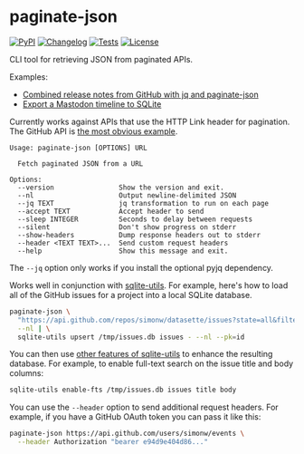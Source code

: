# paginate-json

[![PyPI](https://img.shields.io/pypi/v/paginate-json.svg)](https://pypi.python.org/pypi/paginate-json)
[![Changelog](https://img.shields.io/github/v/release/simonw/paginate-json?include_prereleases&label=changelog)](https://github.com/simonw/paginate-json/releases)
[![Tests](https://github.com/simonw/paginate-json/workflows/Test/badge.svg)](https://github.com/simonw/paginate-json/actions?query=workflow%3ATest)
[![License](https://img.shields.io/badge/license-Apache%202.0-blue.svg)](https://github.com/simonw/paginate-json/blob/main/LICENSE)

CLI tool for retrieving JSON from paginated APIs.

Examples:

- [Combined release notes from GitHub with jq and paginate-json](https://til.simonwillison.net/jq/combined-github-release-notes)
- [Export a Mastodon timeline to SQLite](https://til.simonwillison.net/mastodon/export-timeline-to-sqlite)

Currently works against APIs that use the HTTP Link header for pagination. The GitHub API is [the most obvious example](https://developer.github.com/v3/guides/traversing-with-pagination/).

    Usage: paginate-json [OPTIONS] URL

      Fetch paginated JSON from a URL

    Options:
      --version                Show the version and exit.
      --nl                     Output newline-delimited JSON
      --jq TEXT                jq transformation to run on each page
      --accept TEXT            Accept header to send
      --sleep INTEGER          Seconds to delay between requests
      --silent                 Don't show progress on stderr
      --show-headers           Dump response headers out to stderr
      --header <TEXT TEXT>...  Send custom request headers
      --help                   Show this message and exit.

The `--jq` option only works if you install the optional pyjq dependency.

Works well in conjunction with [sqlite-utils](https://github.com/simonw/sqlite-utils). For example, here's how to load all of the GitHub issues for a project into a local SQLite database.
```bash
paginate-json \
  "https://api.github.com/repos/simonw/datasette/issues?state=all&filter=all" \
  --nl | \
  sqlite-utils upsert /tmp/issues.db issues - --nl --pk=id
```
You can then use [other features of sqlite-utils](https://sqlite-utils.readthedocs.io/en/latest/cli.html) to enhance the resulting database. For example, to enable full-text search on the issue title and body columns:
```bash
sqlite-utils enable-fts /tmp/issues.db issues title body
```
You can use the `--header` option to send additional request headers. For example, if you have a GitHub OAuth token you can pass it like this:
```bash
paginate-json https://api.github.com/users/simonw/events \
  --header Authorization "bearer e94d9e404d86..."
```
